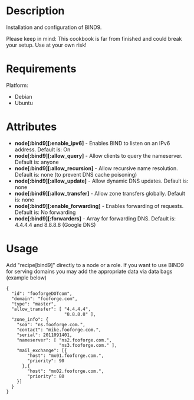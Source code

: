 Description
===========

Installation and configuration of BIND9.

Please keep in mind: This cookbook is far from finished and could break your setup. Use at your own risk!

Requirements
============

Platform:

* Debian
* Ubuntu

Attributes
==========

* **node[:bind9][:enable_ipv6]**       - Enables BIND to listen on an IPv6 address. Default is: On
* **node[:bind9][:allow_query]**       - Allow clients to query the nameserver. Default is: anyone
* **node[:bind9][:allow_recursion]**   - Allow recursive name resolution. Default is: none (to prevent DNS cache poisoning)
* **node[:bind9][:allow_update]**      - Allow dynamic DNS updates. Default is: none
* **node[:bind9][:allow_transfer]**    - Allow zone transfers globally. Default is: none
* **node[:bind9][:enable_forwarding]** - Enables forwarding of requests. Default is: No forwarding
* **node[:bind9][:forwarders]**        - Array for forwarding DNS. Default is: 4.4.4.4 and 8.8.8.8 (Google DNS)

Usage
=====

Add "recipe[bind9]" directly to a node or a role. If you want to use BIND9 for serving domains you may add the appropriate data via data bags (example below)

    {
      "id": "fooforgeDOTcom",
      "domain": "fooforge.com",
      "type": "master",
      "allow_transfer": [ "4.4.4.4",
                          "8.8.8.8" ],
      "zone_info": {
        "soa": "ns.fooforge.com.",
        "contact": "mike.fooforge.com.",
        "serial": 2011091401,
        "nameserver": [ "ns2.fooforge.com.",
                        "ns3.fooforge.com." ],
        "mail_exchange": [{
            "host": "mx01.fooforge.com.",
            "priority": 90
          },{
            "host": "mx02.fooforge.com.",
            "priority": 80
        }]
      }
    }


